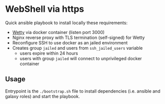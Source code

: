 # WebShell via https
Quick ansible playbook to install locally these requirements:
- [Wetty](https://github.com/butlerx/wetty) via docker container (listen port 3000)
- Nginx reverse proxy with TLS termination (self-signed) for Wetty
- Reconfigure SSH to use docker as an jailed environment
- Creates group `jailed` and users from `ssh_jailed_users` variable
    - users expire within 24 hours
    - users with group `jailed` will connect to unprivileged docker container

## Usage
Entrypoint is the `./bootstrap.sh` file to install dependencies (i.e. ansible and galaxy roles) and start the playbook.